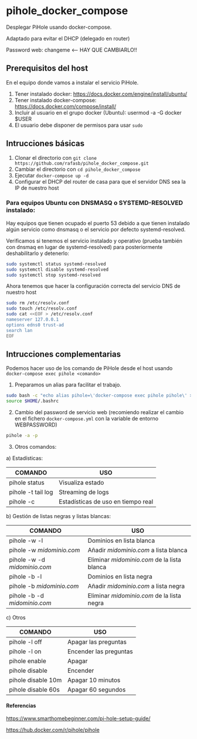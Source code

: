 # pihole_docker_compose
Desplegar PiHole usando docker-compose.

Adaptado para evitar el DHCP (delegado en router)

Password web: changeme <-- HAY QUE CAMBIARLO!!

## Prerequisitos del host
En el equipo donde vamos a instalar el servicio PiHole.
1) Tener instalado docker: https://docs.docker.com/engine/install/ubuntu/
2) Tener instalado docker-compose: https://docs.docker.com/compose/install/
3) Incluir al usuario en el grupo docker (Ubuntu): usermod -a -G docker $USER 
4) El usuario debe disponer de permisos para usar `sudo`

## Intrucciones básicas
1) Clonar el directorio con `git clone https://github.com/rafasb/pihole_docker_compose.git`
2) Cambiar el directorio con `cd pihole_docker_compose`
3) Ejecutar `docker-compose up -d`
4) Configurar el DHCP del router de casa para que el servidor DNS sea la IP de nuestro host 

### Para equipos Ubuntu con DNSMASQ o SYSTEMD-RESOLVED instalado:

Hay equipos que tienen ocupado el puerto 53 debido a que tienen instalado algún servicio como dnsmasq o el servicio por defecto systemd-resolved.

Verificamos si tenemos el servicio instalado y operativo (prueba también con dnsmaq en lugar de systemd-resolved) para posteriormente deshabilitarlo y detenerlo:

```bash
sudo systemctl status systemd-resolved 
sudo systemctl disable systemd-resolved
sudo systemctl stop systemd-resolved
```

Ahora tenemos que hacer la configuración correcta del servicio DNS de nuestro host

```bash
sudo rm /etc/resolv.conf
sudo touch /etc/resolv.conf
sudo cat <<EOF > /etc/resolv.conf
nameserver 127.0.0.1
options edns0 trust-ad
search lan
EOF
```

## Intrucciones complementarias

Podemos hacer uso de los comando de PiHole desde el host usando `docker-compose exec pihole <comando>`

1) Preparamos un alias para facilitar el trabajo. 
```bash
sudo bash -c "echo alias pihole=\'docker-compose exec pihole pihole\' >>  $HOME/.bashrc"
source $HOME/.bashrc
```

2) Cambio del password de servicio web (recomiendo realizar el cambio en el fichero `docker-compose.yml` con la variable de entorno WEBPASSWORD)
```bash
pihole -a -p
``` 

3) Otros comandos:

a) Estadísticas:

| COMANDO | USO |
| --- | --- |
| pihole status | Visualiza estado |
| pihole -t tail log | Streaming de logs |
| pihole -c | Estadísticas de uso en tiempo real |


b) Gestión de listas negras y listas blancas:

| COMANDO | USO |
| --- | --- |
| pihole -w -l | Dominios en lista blanca |
| pihole -w *midominio.com* | Añadir *midominio.com* a lista blanca |
| pihole -w -d *midominio.com* | Eliminar *midominio.com* de la lista blanca |
| pihole -b -l | Dominios en lista negra |
| pihole -b *midominio.com* | Añadir *midominio.com* a lista negra |
| pihole -b -d *midominio.com* | Eliminar *midominio.com* de la lista negra |

c) Otros

| COMANDO | USO |
| --- | --- |
| pihole -l off | Apagar las preguntas |
| pihole -l on | Encender las preguntas |
| pihole enable | Apagar |
| pihole disable | Encender |
| pihole disable 10m | Apagar 10 minutos |
| pihole disable 60s | Apagar 60 segundos |

#### Referencias

https://www.smarthomebeginner.com/pi-hole-setup-guide/

https://hub.docker.com/r/pihole/pihole
